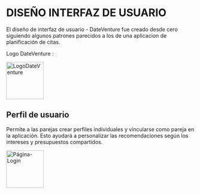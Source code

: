 # DISEÑO INTERFAZ DE USUARIO
El diseño de interfaz de usuario - DateVenture fue creado desde cero siguiendo algunos patrones parecidos
a los de una aplicacion de planificación de citas.

Logo DateVenture :

<img src="Images/LogoDateVenture.png" alt="LogoDateVenture" width="100" />

## Perfil de usuario 
Permite a las parejas crear perfiles individuales y vincularse como pareja en la aplicación. Esto ayudará a personalizar las recomendaciones según los intereses y presupuestos compartidos.

<img src="Images/Página-Login.png" alt="Página-Login" width="100" />
